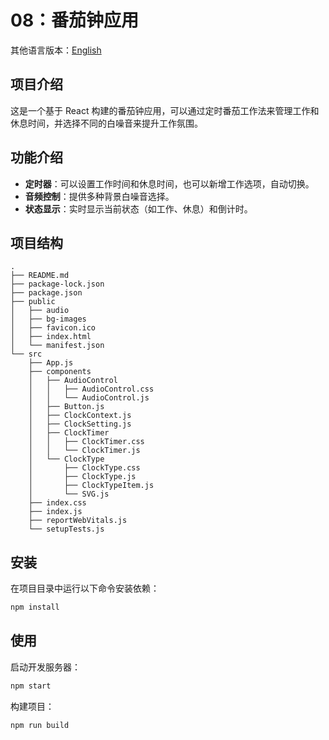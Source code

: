 # 08：番茄钟应用

其他语言版本：[English](README.md)

## 项目介绍

这是一个基于 React 构建的番茄钟应用，可以通过定时番茄工作法来管理工作和休息时间，并选择不同的白噪音来提升工作氛围。

## 功能介绍

- **定时器**：可以设置工作时间和休息时间，也可以新增工作选项，自动切换。
- **音频控制**：提供多种背景白噪音选择。
- **状态显示**：实时显示当前状态（如工作、休息）和倒计时。

## 项目结构

```
.
├── README.md
├── package-lock.json
├── package.json
├── public
│   ├── audio
│   ├── bg-images
│   ├── favicon.ico
│   ├── index.html
│   └── manifest.json
└── src
    ├── App.js
    ├── components
    │   ├── AudioControl
    │   │   ├── AudioControl.css
    │   │   └── AudioControl.js
    │   ├── Button.js
    │   ├── ClockContext.js
    │   ├── ClockSetting.js
    │   ├── ClockTimer
    │   │   ├── ClockTimer.css
    │   │   └── ClockTimer.js
    │   └── ClockType
    │       ├── ClockType.css
    │       ├── ClockType.js
    │       ├── ClockTypeItem.js
    │       └── SVG.js
    ├── index.css
    ├── index.js
    ├── reportWebVitals.js
    └── setupTests.js
```

## 安装

在项目目录中运行以下命令安装依赖：

```bash
npm install
```

## 使用

启动开发服务器：

```bash
npm start
```

构建项目：

```bash
npm run build
```
